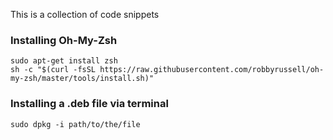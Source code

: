 This is a collection of code snippets

### Installing Oh-My-Zsh
```
sudo apt-get install zsh
sh -c "$(curl -fsSL https://raw.githubusercontent.com/robbyrussell/oh-my-zsh/master/tools/install.sh)"
```

### Installing a .deb file via terminal
 ```
 sudo dpkg -i path/to/the/file
 ```

